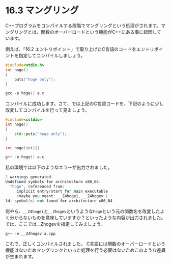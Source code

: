 # 16.3 マングリング

C++プログラムをコンパイルする段階でマングリングという処理がされます。マングリングとは、関数のオーバーロードという機能がC++にある事に起因しています。

例えば、「16.2 エントリポイント」で取り上げたC言語のコードをエントリポイントを指定してコンパイルしましょう。
```cpp
#include<stdio.h>
int hoge()
{
	puts("hoge only");
}
```
```cpp
gcc -e hoge() a.c
```
コンパイルに成功します。さて、では上記のC言語コードを、下記のように少し改変してコンパイルを行って見ましょう。
```cpp
#include<cstdio>
int hoge()
{
	std::puts("hoge only");
}

int hoge(int){}
```
```cpp
g++ -e hoge() a.c
```
私の環境では以下のようなエラーが出力されました。
```cpp
2 warnings generated.
Undefined symbols for architecture x86_64:
  "hoge", referenced from:
     implicit entry/start for main executable
     (maybe you meant: __Z4hogei, __Z4hogev )
ld: symbol(s) not found for architecture x86_64
```
何やら、`__Z4hogei`と`__Zhogev`というような`hoge`という元の関数名を改変したよく分からないものを意味していますか？といったような内容が出力されました。では、ここでは__Zhogevを指定してみましょう。
```cpp
g++ -e __Z4hogev a.cpp
```
これで、正しくコンパイルされました。
C言語には関数のオーバーロードという機能はないためマングリンクといった処理を行う必要はないためこのような差異が生まれます。